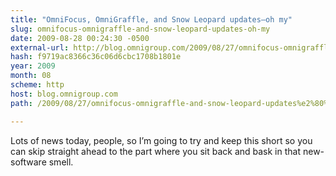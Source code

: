 ```yaml
---
title: "OmniFocus, OmniGraffle, and Snow Leopard updates—oh my"
slug: omnifocus-omnigraffle-and-snow-leopard-updates-oh-my
date: 2009-08-28 00:24:30 -0500
external-url: http://blog.omnigroup.com/2009/08/27/omnifocus-omnigraffle-and-snow-leopard-updates%e2%80%94oh-my/
hash: f9719ac8366c36c06d6cbc1708b1801e
year: 2009
month: 08
scheme: http
host: blog.omnigroup.com
path: /2009/08/27/omnifocus-omnigraffle-and-snow-leopard-updates%e2%80%94oh-my/

---
```


Lots of news today, people, so I’m going to try and keep this short so you can skip straight ahead to the part where you sit back and bask in that new-software smell.
